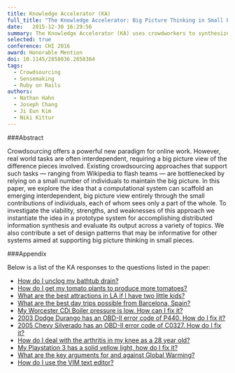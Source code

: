```yaml
---
title: Knowledge Accelerator (KA)  
full_title: "The Knowledge Accelerator: Big Picture Thinking in Small Pieces"
date:   2015-12-30 16:29:56
summary: The Knowledge Accelerator (KA) uses crowdworkers to synthesize different information sources on the web in response to a query. We prototyped this system in order to explore crowdsourcing complex, high context tasks in a microtask enviornment. Our system performed quite well, checkout the answers it produced! 
selected: true
conference: CHI 2016
award: Honorable Mention
doi: 10.1145/2858036.2858364
tags:
  - Crowdsourcing
  - Sensemaking
  - Ruby on Rails
authors:
  - Nathan Hahn
  - Joseph Chang
  - Ji Eun Kim
  - Niki Kittur
---
```


###Abstract

Crowdsourcing offers a powerful new paradigm for online work. However, real world tasks are often interdependent, requiring a big picture view of the difference pieces involved. Existing crowdsourcing approaches that support such tasks &mdash; ranging from Wikipedia to flash teams &mdash; are bottlenecked by relying on a small number of individuals to maintain the big picture. In this paper, we explore the idea that a computational system can scaffold an emerging interdependent, big picture view entirely through the small contributions of individuals, each of whom sees only a part of the whole. To investigate the viability, strengths, and weaknesses of this approach we instantiate the idea in a prototype system for accomplishing distributed information synthesis and evaluate its output across a variety of topics.  We also contribute a set of design patterns that may be informative for other systems aimed at supporting big picture thinking in small pieces.

###Appendix

Below is a list of the KA responses to the questions listed in the paper:

- [How do I unclog my bathtub drain?](https://turkwith.us/questions/102/answer/12)
- [How do I get my tomato plants to produce more tomatoes?](https://turkwith.us/questions/115/answer/12)
- [What are the best attractions in LA if I have two little kids?](https://turkwith.us/questions/153/answer/12)
- [What are the best day trips possible from Barcelona, Spain?](https://turkwith.us/questions/116/answer/12)
- [My Worcester CDi Boiler pressure is low. How can I fix it?](https://turkwith.us/questions/177/answer/12)
- [2003 Dodge Durango has an OBD-II error code of P440. How do I fix it?](https://turkwith.us/questions/168/answer/12)
- [2005 Chevy Silverado has an OBD-II error code of C0327. How do I fix it?](https://turkwith.us/questions/175/answer/12)
- [How do I deal with the arthritis in my knee as a 28 year old?](https://turkwith.us/questions/160/answer/12)
- [My Playstation 3 has a solid yellow light, how do I fix it?](https://turkwith.us/questions/161/answer/12)
- [What are the key arguments for and against Global Warming?](https://turkwith.us/questions/162/answer/12)
- [How do I use the VIM text editor?](https://turkwith.us/questions/163/answer/12)
